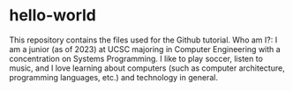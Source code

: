 # hello-world
This repository contains the files used for the Github tutorial.
Who am I?: I am a junior (as of 2023) at UCSC majoring in Computer Engineering with a concentration on Systems Programming. I like to play soccer, listen to music, and I love learning about computers (such as computer architecture, programming languages, etc.) and technology in general.
